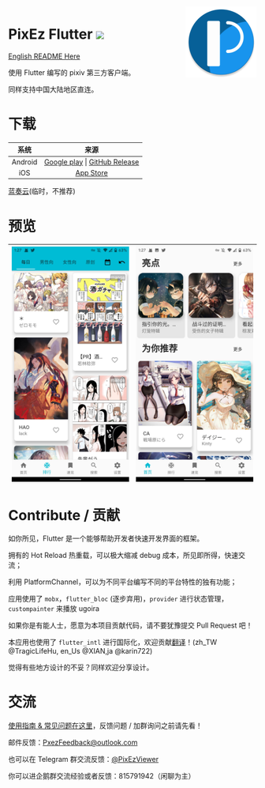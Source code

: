 <img src="./android/app/src/main/res/mipmap-xxhdpi/ic_launcher_round.png" alt="logo" width="144" height="144" align="right" />

# PixEz Flutter ![](https://camo.githubusercontent.com/f2b4fa6779c8a4825e0e7347076746a2047ed100/68747470733a2f2f696d672e736869656c64732e696f2f62616467652f6c6963656e73652d47504c2d2d332e302d6f72616e67652e737667)

[English README Here](./.github/README_en.md)

使用 Flutter 编写的 pixiv 第三方客户端。

同样支持中国大陆地区直连。

# 下载

|系统|来源|
|:---:|:---:|
|Android|[Google play](https://play.google.com/store/apps/details?id=com.perol.play.pixez) \| [GitHub Release](https://github.com/Notsfsssf/pixez-flutter/releases)|
|iOS|[App Store](https://apps.apple.com/cn/app/pixez/id1494435126)| 

[蓝奏云](https://wwa.lanzous.com/b0ded45id)(临时，不推荐)
# 预览

|![Preview](./.github/preview/2.jpg) | ![Preview](./.github/preview/1.jpg) | 
|:-------------------:|:------------------------:|

# Contribute / 贡献

如你所见，Flutter 是一个能够帮助开发者快速开发界面的框架。

拥有的 Hot Reload 热重载，可以极大缩减 debug 成本，所见即所得，快速交流；

利用 PlatformChannel，可以为不同平台编写不同的平台特性的独有功能；

应用使用了 `mobx`，`flutter_bloc` (逐步弃用)，`provider` 进行状态管理，`custompainter` 来播放 ugoira

如果你是有能人士，愿意为本项目贡献代码，请不要犹豫提交 Pull Request 吧！

本应用也使用了 `flutter_intl` 进行国际化，欢迎贡献[翻译](./lib/l10n/intl_en_US.arb)！(zh_TW @TragicLifeHu, en_Us @XIAN,ja @karin722)

觉得有些地方设计的不妥？同样欢迎分享设计。

# 交流

[使用指南 & 常见问题在这里](.github/FAQ.md)，反馈问题 / 加群询问之前请先看！

邮件反馈：PxezFeedback@outlook.com

也可以在 Telegram 群交流反馈：[@PixEzViewer](https://t.me/PixEzViewer)

你可以进企鹅群交流经验或者反馈：815791942（闲聊为主）
